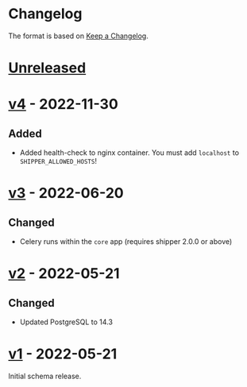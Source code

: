 # Changelog

The format is based on [Keep a Changelog][keep-a-changelog].

[keep-a-changelog]: https://keepachangelog.com/en/1.0.0/


# [Unreleased]

# [v4] - 2022-11-30

## Added
- Added health-check to nginx container. You must add `localhost` to `SHIPPER_ALLOWED_HOSTS`!


# [v3] - 2022-06-20

## Changed
- Celery runs within the `core` app (requires shipper 2.0.0 or above)


# [v2] - 2022-05-21

## Changed
- Updated PostgreSQL to 14.3


# [v1] - 2022-05-21

Initial schema release.



[Unreleased]: https://github.com/shipperstack/shipper-docker/compare/v4...HEAD
[v4]: https://github.com/shipperstack/shipper-docker/compare/v3...v4
[v3]: https://github.com/shipperstack/shipper-docker/compare/v2...v3
[v2]: https://github.com/shipperstack/shipper-docker/compare/v1...v2
[v1]: https://github.com/shipperstack/shipper-docker/compare/60b4c523a21a5f2ef8cfde27ff937437d7ad4521...v1
